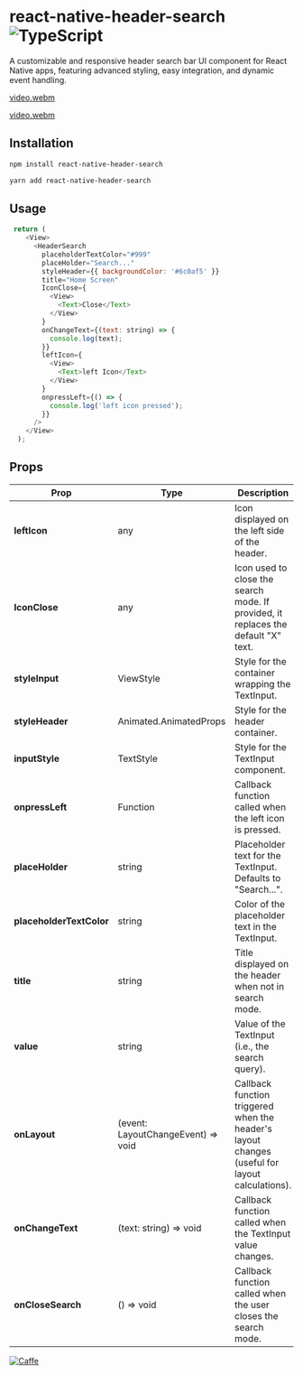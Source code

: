 
# react-native-header-search ![TypeScript](https://img.shields.io/badge/language-TypeScript-blue.svg)


A customizable and responsive header search bar UI component for React Native apps, featuring advanced styling, easy integration, and dynamic event handling.


[video.webm](https://github.com/user-attachments/assets/8b6deb0e-2559-4349-b1af-8efda8f1c456)

[video.webm](https://github.com/user-attachments/assets/17afb888-2629-49c7-9c90-67649255695a)



## Installation

```sh
npm install react-native-header-search
```
```sh
yarn add react-native-header-search
```
## Usage


```js
 return (
    <View>
      <HeaderSearch
        placeholderTextColor="#999"
        placeHolder="Search..."
        styleHeader={{ backgroundColor: '#6c0af5' }}
        title="Home Screen"
        IconClose={
          <View>
            <Text>Close</Text>
          </View>
        }
        onChangeText={(text: string) => {
          console.log(text);
        }}
        leftIcon={
          <View>
            <Text>left Icon</Text>
          </View>
        }
        onpressLeft={() => {
          console.log('left icon pressed');
        }}
      />
    </View>
  );
```
## **Props**

| Prop                | Type                                              | Description                                                                                           | Default Value              |
| ------------------- | ------------------------------------------------- | ----------------------------------------------------------------------------------------------------- | -------------------------- |
| **leftIcon**        | any                                               | Icon displayed on the left side of the header.                                                      |                 |
| **IconClose**       | any                                               | Icon used to close the search mode. If provided, it replaces the default "X" text.                   |                |
| **styleInput**      | ViewStyle                                         | Style for the container wrapping the TextInput.                                                      |                 |
| **styleHeader**     | Animated.AnimatedProps<ViewStyle>                 | Style for the header container.                                                                      |                 |
| **inputStyle**      | TextStyle                                         | Style for the TextInput component.                                                                   |                 |
| **onpressLeft**     | Function                                          | Callback function called when the left icon is pressed.                                              |                 |
| **placeHolder**     | string                                            | Placeholder text for the TextInput. Defaults to "Search...".                                          | "Search..."              |
| **placeholderTextColor** | string                                      | Color of the placeholder text in the TextInput.                                                      | "rgba(97,97,97,0.8)"       |
| **title**           | string                                            | Title displayed on the header when not in search mode.                                               |                 |
| **value**           | string                                            | Value of the TextInput (i.e., the search query).                                                     |                 |
| **onLayout**        | (event: LayoutChangeEvent) => void                | Callback function triggered when the header's layout changes (useful for layout calculations).         |                 |
| **onChangeText**    | (text: string) => void                            | Callback function called when the TextInput value changes.                                           |                 |
| **onCloseSearch**   | () => void                                        | Callback function called when the user closes the search mode.                                       |                 |


[![Caffe](https://ko-fi.com/img/githubbutton_sm.svg)](https://ko-fi.com/tandatne)